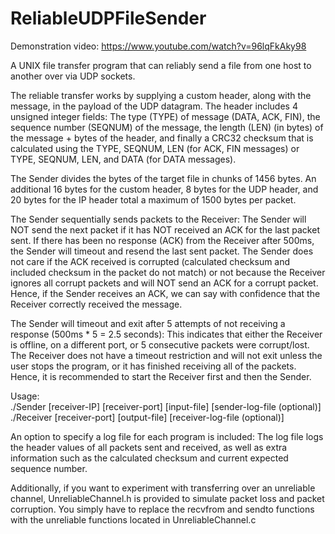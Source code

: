 # ReliableUDPFileSender

Demonstration video: https://www.youtube.com/watch?v=96lqFkAky98

A UNIX file transfer program that can reliably send a file from one host to another over via UDP sockets.

The reliable transfer works by supplying a custom header, along with the message, in the payload of the UDP datagram. The header includes 4 unsigned integer fields: The type (TYPE) of message (DATA, ACK, FIN), the sequence number (SEQNUM) of the message, the length (LEN) (in bytes) of the message + bytes of the header, and finally a CRC32 checksum that is calculated using the TYPE, SEQNUM, LEN (for ACK, FIN messages) or TYPE, SEQNUM, LEN, and DATA (for DATA messages).

The Sender divides the bytes of the target file in chunks of 1456 bytes. An additional 16 bytes for the custom header, 8 bytes for the UDP header, and 20 bytes for the IP header total a maximum of 1500 bytes per packet.

The Sender sequentially sends packets to the Receiver: The Sender will NOT send the next packet if it has NOT received an ACK for the last packet sent. If there has been no response (ACK) from the Receiver after 500ms, the Sender will timeout and resend the last sent packet. The Sender does not care if the ACK received is corrupted (calculated checksum and included checksum in the packet do not match) or not because the Receiver ignores all corrupt packets and will NOT send an ACK for a corrupt packet. Hence, if the Sender receives an ACK, we can say with confidence that the Receiver correctly received the message.

The Sender will timeout and exit after 5 attempts of not receiving a response (500ms * 5 = 2.5 seconds): This indicates that either the Receiver is offline, on a different port, or 5 consecutive packets were corrupt/lost. The Receiver does not have a timeout restriction and will not exit unless the user stops the program, or it has finished receiving all of the packets. Hence, it is recommended to start the Receiver first and then the Sender.

Usage:  
./Sender [receiver-IP] [receiver-port] [input-file] [sender-log-file (optional)]  
./Receiver [receiver-port] [output-file] [receiver-log-file (optional)]

An option to specify a log file for each program is included: The log file logs the header values of all packets sent and received, as well as extra information such as the calculated checksum and current expected sequence number.

Additionally, if you want to experiment with transferring over an unreliable channel, UnreliableChannel.h is provided to simulate packet loss and packet corruption. You simply have to replace the recvfrom and sendto functions with the unreliable functions located in UnreliableChannel.c
